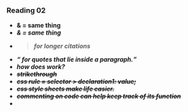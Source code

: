 ### Reading 02

- <strong> & <B> = same thing
- <em> & <i> = same thing
- <blockquote> for longer citations
- <q> for quotes that lie inside a paragraph.
- how does <abbr> work?
- <s> strikethrough
- css rule = selector > declaration1: value;
- css style sheets make life easier.
- commenting on code can help keep track of its function
- 


